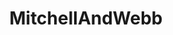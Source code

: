 ---
title: MitchellAndWebb
crosslinks:
- notapanelshow
- livven
- Ashens
- DeepFriedMemes
- Serendipity
- Nokia
- pics
- MagicEye
- panelshow
- ActLikeYouBelong
---